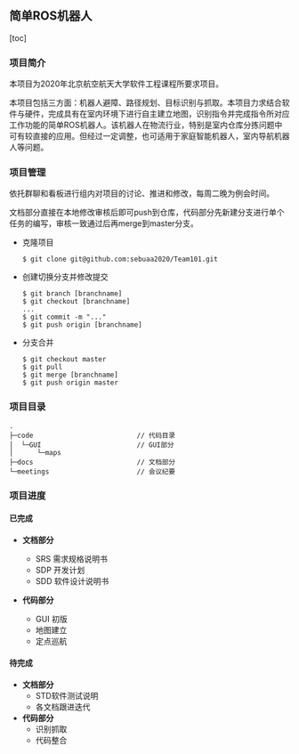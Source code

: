 ## 简单ROS机器人

[toc]

### 项目简介

本项目为2020年北京航空航天大学软件工程课程所要求项目。

本项目包括三方面：机器人避障、路径规划、目标识别与抓取。本项目力求结合软件与硬件，完成具有在室内环境下进行自主建立地图，识别指令并完成指令所对应工作功能的简单ROS机器人。该机器人在物流行业，特别是室内仓库分拣问题中可有较直接的应用。但经过一定调整，也可适用于家庭智能机器人，室内导航机器人等问题。

### 项目管理

依托群聊和看板进行组内对项目的讨论、推进和修改，每周二晚为例会时间。

文档部分直接在本地修改审核后即可push到仓库，代码部分先新建分支进行单个任务的编写，审核一致通过后再merge到master分支。

* 克隆项目

  ````git
  $ git clone git@github.com:sebuaa2020/Team101.git
  ````

* 创建切换分支并修改提交

  ````git
  $ git branch [branchname]
  $ git checkout [branchname]
  ...
  $ git commit -m "..."
  $ git push origin [branchname]
  ````

* 分支合并

  ```git
  $ git checkout master
  $ git pull
  $ git merge [branchname]
  $ git push origin master
  ```

### 项目目录

````
.
├─code                          // 代码目录
│  └─GUI                        // GUI部分
│      └─maps
├─docs                          // 文档部分
└─meetings                      // 会议纪要
````

### 项目进度

#### 已完成

* **文档部分**
  * SRS 需求规格说明书
  * SDP 开发计划
  * SDD 软件设计说明书

* **代码部分**
  * GUI 初版
  * 地图建立
  * 定点巡航

#### 待完成

* **文档部分**
  * STD软件测试说明
  * 各文档跟进迭代
* **代码部分**
  * 识别抓取
  * 代码整合